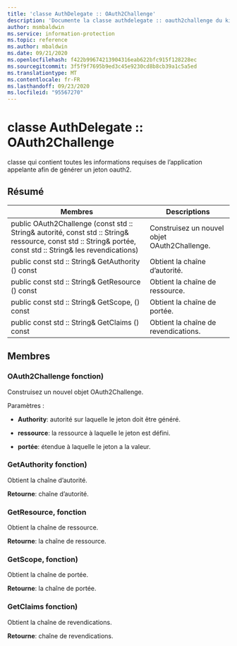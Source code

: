 ```yaml
---
title: 'classe AuthDelegate :: OAuth2Challenge'
description: 'Documente la classe authdelegate :: oauth2challenge du kit de développement logiciel (SDK) Microsoft Information Protection (MIP).'
author: msmbaldwin
ms.service: information-protection
ms.topic: reference
ms.author: mbaldwin
ms.date: 09/21/2020
ms.openlocfilehash: f422b99674213904316eab622bfc915f128228ec
ms.sourcegitcommit: 3f5f9f7695b9ed3c45e9230cd8b8cb39a1c5a5ed
ms.translationtype: MT
ms.contentlocale: fr-FR
ms.lasthandoff: 09/23/2020
ms.locfileid: "95567270"
---
```

# <a name="class-authdelegateoauth2challenge"></a>classe AuthDelegate :: OAuth2Challenge 
classe qui contient toutes les informations requises de l’application appelante afin de générer un jeton oauth2.
  
## <a name="summary"></a>Résumé
 Membres                        | Descriptions                                
--------------------------------|---------------------------------------------
public OAuth2Challenge (const std :: String& autorité, const std :: String& ressource, const std :: String& portée, const std :: String& les revendications)  |  Construisez un nouvel objet OAuth2Challenge.
public const std :: String& GetAuthority () const  |  Obtient la chaîne d’autorité.
public const std :: String& GetResource () const  |  Obtient la chaîne de ressource.
public const std :: String& GetScope, () const  |  Obtient la chaîne de portée.
public const std :: String& GetClaims () const  |  Obtient la chaîne de revendications.
  
## <a name="members"></a>Membres
  
### <a name="oauth2challenge-function"></a>OAuth2Challenge fonction)
Construisez un nouvel objet OAuth2Challenge.

Paramètres :  
* **Authority**: autorité sur laquelle le jeton doit être généré. 


* **ressource**: la ressource à laquelle le jeton est défini. 


* **portée**: étendue à laquelle le jeton a la valeur.


  
### <a name="getauthority-function"></a>GetAuthority fonction)
Obtient la chaîne d’autorité.

  
**Retourne**: chaîne d’autorité.
  
### <a name="getresource-function"></a>GetResource, fonction
Obtient la chaîne de ressource.

  
**Retourne**: la chaîne de ressource.
  
### <a name="getscope-function"></a>GetScope, fonction)
Obtient la chaîne de portée.

  
**Retourne**: la chaîne de portée.
  
### <a name="getclaims-function"></a>GetClaims fonction)
Obtient la chaîne de revendications.

  
**Retourne**: chaîne de revendications.
